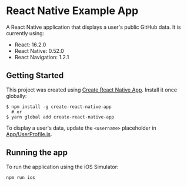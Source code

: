 # React Native Example App

A React Native application that displays a user's public GitHub data. It is currently using:

- React: 16.2.0
- React Native: 0.52.0
- React Navigation: 1.2.1

## Getting Started

This project was created using [Create React Native App](https://github.com/react-community/create-react-native-app). Install it once globally:

```
$ npm install -g create-react-native-app
  # or
$ yarn global add create-react-native-app
```

To display a user's data, update the `<username>` placeholder in [App/UserProfile.js](https://github.com/ksenna/react-native-gh-example/blob/master/App/UserProfile.js#L18).

## Running the app

To run the application using the iOS Simulator:

`npm run ios`
